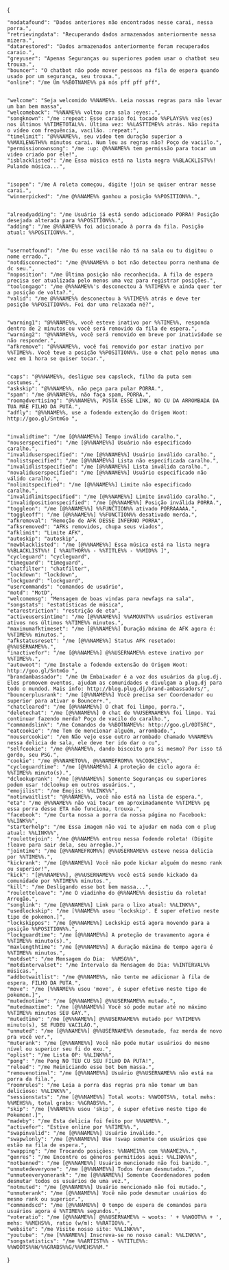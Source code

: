 {
    
    "nodatafound": "Dados anteriores não encontrados nesse carai, nessa porra.",
    "retrievingdata": "Recuperando dados armazenados anteriormente nessa mizera.",
    "datarestored": "Dados armazenados anteriormente foram recuperados caraio.",
    "greyuser": "Apenas Seguranças ou superiores podem usar o chatbot seu trouxa.",
    "bouncer": "O chatbot não pode mover pessoas na fila de espera quando usado por um segurança, seu trouxa.",
    "online": "/me Um %%BOTNAME%% pá nós pff pff pff",


    "welcome": "Seja welcomido %%NAME%%. Leia nossas regras para não levar um ban bem massa",
    "welcomeback": "%%NAME%% voltou pra sala :eyes:.",
    "songknown": "/me :repeat: Esse caraio foi tocado %%PLAYS%% vez(es) nos últimos %%TIMETOTAL%%. Última vez: %%LASTTIME%% atrás. Não repita o vídeo com frequência, vacilão. :repeat:",
    "timelimit": "@%%NAME%%, seu video tem duração superior a %%MAXLENGTH%% minutos carai. Num leu as regras não? Poço de vaciilo.",
    "permissionownsong": "/me :up: @%%NAME%% tem permissão para tocar um video criado por ele!",
    "isblacklisted": "/me Essa música está na lista negra %%BLACKLIST%%! Pulando música...",


    "isopen": "/me A roleta começou, digite !join se quiser entrar nesse carai.",
    "winnerpicked": "/me @%%NAME%% ganhou a posição %%POSITION%%.",


    "alreadyadding": "/me Usuário já está sendo adicionado PORRA! Posição desejada alterada para %%POSITION%%.",
    "adding": "/me @%%NAME%% foi adicionado à porra da fila. Posição atual: %%POSITION%%.",


    "usernotfound": "/me Ou esse vacilão não tá na sala ou tu digitou o nome errado.",
    "notdisconnected": "/me @%%NAME%% o bot não detectou porra nenhuma de dc seu.",
    "noposition": "/me Última posição não reconhecida. A fila de espera precisa ser atualizada pelo menos uma vez para registrar posições.",
    "toolongago": "/me @%%NAME%%'s desconectou à %%TIME%% e ainda quer ter a posição de volta?.",
    "valid": "/me @%%NAME%% desconectou à %%TIME%% atrás e deve ter posição %%POSITION%%. Foi dar uma relaxada né?",


    "warning1": "@%%NAME%%, você esteve inativo por %%TIME%%, responda dentro de 2 minutos ou você será removido da fila de espera.",
    "warning2": "@%%NAME%%, você será removido em breve por inatividade se não responder.",
    "afkremove": "@%%NAME%%, você foi removido por estar inativo por %%TIME%%. Você teve a posição %%POSITION%%. Use o chat pelo menos uma vez em 1 hora se quiser tocar.",


    "caps": "@%%NAME%%, desligue seu capslock, filho da puta sem costumes.",
    "askskip": "@%%NAME%%, não peça para pular PORRA.",
    "spam": "/me @%%NAME%%, não faça spam, PORRA.",
    "roomadvertising": "@%%NAME%%, POSTA ESSE LINK, NO CU DA ARROMBADA DA TUA MÃE FILHO DA PUTA.",
    "adfly": "@%%NAME%%, use a fodendo extenção do Origem Woot: http://goo.gl/SntmGo ",


    "invalidtime": "/me [@%%NAME%%] Tempo inválido caralho.",
    "nouserspecified": "/me [@%%NAME%%] Usuário não especificado caralho.",
    "invaliduserspecified": "/me [@%%NAME%%] Usuário inválido caralho.",
    "nolistspecified": "/me [@%%NAME%%] Lista não especificada caralho.",
    "invalidlistspecified": "/me [@%%NAME%%] Lista inválida caralho.",
    "novaliduserspecified": "/me [@%%NAME%%] Usuário especificado não válido caralho.",
    "nolimitspecified": "/me [@%%NAME%%] Limite não especificado caralho.",
    "invalidlimitspecified": "/me [@%%NAME%%] Limite inválido caralho.",
    "invalidpositionspecified": "/me [@%%NAME%%] Posição inválida PORRA.",
    "toggleon": "/me [@%%NAME%%] %%FUNCTION%% ativado PORRAAAAA.",
    "toggleoff": "/me [@%%NAME%%] %%FUNCTION%% desativado merda.",
    "afkremoval": "Remoção de AFK DESSE INFERNO PORRA",
    "afksremoved": "AFKs removidos, chupa seus viados",
    "afklimit": "Limite AFK",
    "autoskip": "autoskip",
    "newblacklisted": "/me [@%%NAME%%] Essa música está na lista negra %%BLACKLIST%%! [ %%AUTHOR%% - %%TITLE%% - %%MID%% ]",
    "cycleguard": "cycleguard",
    "timeguard": "timeguard",
    "chatfilter": "chatfilter",
    "lockdown": "lockdown",
    "lockguard": "lockguard",
    "usercommands": "comandos de usuário",
    "motd": "MotD",
    "welcomemsg": "Mensagem de boas vindas para newfags na sala",
    "songstats": "estatísticas de música",
    "etarestriction": "restrição de eta",
    "activeusersintime": "/me [@%%NAME%%] %%AMOUNT%% usuários estiveram ativos nos últimos %%TIME%% minutos.",
    "maximumafktimeset": "/me [@%%NAME%%] Duração máxima de AFK agora é: %%TIME%% minutos.",
    "afkstatusreset": "/me [@%%NAME%%] Status AFK resetado: @%%USERNAME%%.",
    "inactivefor": "/me [@%%NAME%%] @%%USERNAME%% esteve inativo por %%TIME%%.",
    "autowoot": "/me Instale a fodendo extensão do Origem Woot: http://goo.gl/SntmGo ",
    "brandambassador": "/me Um Embaixador é a voz dos usuários da plug.dj. Eles promovem eventos, ajudam as comunidades e divulgam a plug.dj para todo o mundod. Mais info: http://blog.plug.dj/brand-ambassadors/",
    "bouncerplusrank": "/me [@%%NAME%%] Você precisa ser Coordenador ou superior para ativar o Bouncer+.",
    "chatcleared": "/me [@%%NAME%%] O chat foi limpo, porra.",
    "deletechat": "/me [@%%NAME%%] O chat de %%USERNAME%% foi limpo. Vai continuar fazendo merda? Poço de vacilo do caralho.",
    "commandslink": "/me Comandos do %%BOTNAME%%: http://goo.gl/0DT5RC",
    "eatcookie": "/me Tem de mencionar alguém, arrombado.",
    "nousercookie": "/em Não vejo esse outro arrombado chamado %%NAME%% nessa delicia de sala, ele deve ter ido dar o cu",
    "selfcookie": "/me @%%NAME%%, dando biscoito pra si mesmo? Por isso tá gordo, seu PSG.",
    "cookie": "/me @%%NAMETO%%, @%%NAMEFROM%% %%COOKIE%%",
    "cycleguardtime": "/me [@%%NAME%%] A proteção de ciclo agora é: %%TIME%% minuto(s).",
    "dclookuprank": "/me [@%%NAME%%] Somente Seguranças ou superiores podem usar !dclookup em outros usuários.",
    "emojilist": "/me Emojis: %%LINK%%",
    "notinwaitlist": "@%%NAME%%, você não está na lista de espera.",
    "eta": "/me @%%NAME%% não vai tocar em aproximadamente %%TIME%% pq essa porra desse ETA não funciona, trouxa.",
    "facebook": "/me Curta nossa a porra da nossa página no Facebook: %%LINK%%",
    "starterhelp": "/me Essa imagem não vai te ajudar em nada com o plug atual: %%LINK%%",
    "roulettejoin": "/me @%%NAME%% entrou nessa fodendo roleta! (Digite !leave para sair dela, seu arregão.)",
    "jointime": "/me [@%%NAMEFROM%%] @%%USERNAME%% esteve nessa delicia por %%TIME%%.",
    "kickrank": "/me [@%%NAME%%] Você não pode kickar alguém do mesmo rank ou superior!",
    "kick": "[@%%NAME%%], @%%USERNAME%% você está sendo kickado da comunidade por %%TIME%% minutos.",
    "kill": "/me Desligando esse bot bem massa...",
    "rouletteleave": "/me O viadinho do @%%NAME%% desistiu da roleta! Arregão.",
    "songlink": "/me [@%%NAME%%] Link para o lixo atual: %%LINK%%",
    "usedlockskip": "/me [%%NAME%% usou 'lockskip'. É super efetivo neste tipo de pokemon.]",
    "lockskippos": "/me [@%%NAME%%] Lockskip está agora movendo para a posição %%POSITION%%.",
    "lockguardtime": "/me [@%%NAME%%] A proteção de travamento agora é %%TIME%% minuto(s).",
    "maxlengthtime": "/me [@%%NAME%%] A duração máxima de tempo agora é %%TIME%% minutos.",
    "motdset": "/me Mensagem do Dia:  %%MSG%%",
    "motdintervalset": "/me Intervalo da Mensagem do Dia: %%INTERVAL%% músicas.",
    "addbotwaitlist": "/me @%%NAME%%, não tente me adicionar à fila de espera, FILHO DA PUTA.",
    "move": "/me [%%NAME%% usou 'move', é super efetivo neste tipo de pokemon.]",
    "mutednotime": "/me [@%%NAME%%] @%%USERNAME%% mutado.",
    "mutedmaxtime": "/me [@%%NAME%%] Você só pode mutar até no máximo %%TIME%% minutos SEU GAY.",
    "mutedtime": "/me [@%%NAME%%] @%%USERNAME%% mutado por %%TIME%% minuto(s), SE FUDEU VACILÃO.",
    "unmuted": "/me [@%%NAME%%] @%%USERNAME%% desmutado, faz merda de novo pra você ver.",
    "muterank": "/me [@%%NAME%%] Você não pode mutar usuários do mesmo nível ou superior seu fi do exu.",
    "oplist": "/me Lista OP: %%LINK%%",
    "pong": "/me Pong NO TEU CU SEU FILHO DA PUTA!",
    "reload": "/me Reiniciando esse bot bem massa.",
    "removenotinwl": "/me [@%%NAME%%] Usuário @%%USERNAME%% não está na porra da fila.",
    "roomrules": "/me Leia a porra das regras pra não tomar um ban delicioso: %%LINK%%",
    "sessionstats": "/me [@%%NAME%%] Total woots: %%WOOTS%%, total mehs: %%MEHS%%, total grabs: %%GRABS%%.",
    "skip": "/me [%%NAME%% usou 'skip', é super efetivo neste tipo de Pokemon!.]",
    "madeby": "/me Esta delicia foi feito por %%NAME%%.",
    "activefor": "Estive online por %%TIME%%.",
    "swapinvalid": "/me [@%%NAME%%] Usuário inválido.",
    "swapwlonly": "/me [@%%NAME%%] Use !swap somente com usuários que estão na fila de espera.",
    "swapping": "/me Trocando posições: %%NAME1%% com %%NAME2%%.",
    "genres": "/me Encontre os gêneros permitidos aqui: %%LINK%%",
    "notbanned": "/me [@%%NAME%%] Usuário mencionado não foi banido.",
    "unmutedeveryone": "/me [@%%NAME%%] Todos foram desmutados.",
    "unmuteeveryonerank": "/me [@%%NAME%%] Somente Coordenadores podem desmutar todos os usuários de uma vez.",
    "notmuted": "/me [@%%NAME%%] Usuário mencionado não foi mutado.",
    "unmuterank": "/me [@%%NAME%%] Você não pode desmutar usuários do mesmo rank ou superior.",
    "commandscd": "/me [@%%NAME%%] O tempo de espera de comandos para usuários agora é %%TIME%% segundos.",
    "voteratio": "/me [@%%NAME%%] @%%USERNAME%% ~ woots: ' + %%WOOT%% + ', mehs: %%MEHS%%, ratio (w/m): %%RATIO%%.",
    "website": "/me Visite nosso site: %%LINK%%",
    "youtube": "/me [%%NAME%%] Inscreva-se no nosso canal: %%LINK%%",
    "songstatistics": "/me %%ARTIST%% - %%TITLE%%: %%WOOTS%%W/%%GRABS%%G/%%MEHS%%M."

}
